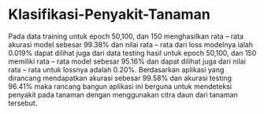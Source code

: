 # Klasifikasi-Penyakit-Tanaman
<p>Pada data training untuk epoch 50,100, dan 150 menghasilkan rata &ndash; rata akurasi model sebesar 99.38% dan nilai rata &ndash; rata dari loss modelnya ialah 0.019% dapat dilihat juga dari data testing hasil untuk epoch 50,100, dan 150 memiliki rata &ndash; rata model sebesar 95.16% dan dapat dilihat juga dari nilai rata &ndash; rata untuk lossnya adalah 0.20%. Berdasarkan aplikasi yang dirancang mendapatkan akurasi sebesar 99.58% dan akurasi testing 96.41% maka rancang bangun aplikasi ini berguna untuk mendeteksi penyakit pada tanaman dengan menggunakan citra daun dari tanaman tersebut.</p>
